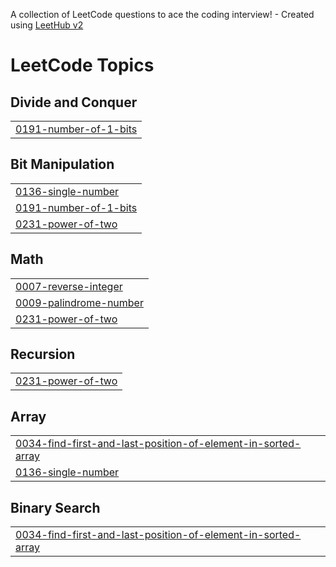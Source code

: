 A collection of LeetCode questions to ace the coding interview! - Created using [LeetHub v2](https://github.com/arunbhardwaj/LeetHub-2.0)
<!---LeetCode Topics Start-->
# LeetCode Topics
## Divide and Conquer
|  |
| ------- |
| [0191-number-of-1-bits](https://github.com/Harsh-Vardhan-Upadhyay/DSA/tree/master/0191-number-of-1-bits) |
## Bit Manipulation
|  |
| ------- |
| [0136-single-number](https://github.com/Harsh-Vardhan-Upadhyay/DSA/tree/master/0136-single-number) |
| [0191-number-of-1-bits](https://github.com/Harsh-Vardhan-Upadhyay/DSA/tree/master/0191-number-of-1-bits) |
| [0231-power-of-two](https://github.com/Harsh-Vardhan-Upadhyay/DSA/tree/master/0231-power-of-two) |
## Math
|  |
| ------- |
| [0007-reverse-integer](https://github.com/Harsh-Vardhan-Upadhyay/DSA/tree/master/0007-reverse-integer) |
| [0009-palindrome-number](https://github.com/Harsh-Vardhan-Upadhyay/DSA/tree/master/0009-palindrome-number) |
| [0231-power-of-two](https://github.com/Harsh-Vardhan-Upadhyay/DSA/tree/master/0231-power-of-two) |
## Recursion
|  |
| ------- |
| [0231-power-of-two](https://github.com/Harsh-Vardhan-Upadhyay/DSA/tree/master/0231-power-of-two) |
## Array
|  |
| ------- |
| [0034-find-first-and-last-position-of-element-in-sorted-array](https://github.com/Harsh-Vardhan-Upadhyay/DSA/tree/master/0034-find-first-and-last-position-of-element-in-sorted-array) |
| [0136-single-number](https://github.com/Harsh-Vardhan-Upadhyay/DSA/tree/master/0136-single-number) |
## Binary Search
|  |
| ------- |
| [0034-find-first-and-last-position-of-element-in-sorted-array](https://github.com/Harsh-Vardhan-Upadhyay/DSA/tree/master/0034-find-first-and-last-position-of-element-in-sorted-array) |
<!---LeetCode Topics End-->